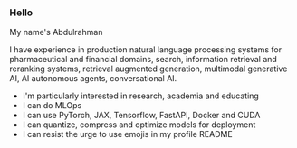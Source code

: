 ### Hello

My name's Abdulrahman

I have experience in production natural language processing systems for
pharmaceutical and financial domains, search, information retrieval and reranking
systems, retrieval augmented generation, multimodal generative AI, AI autonomous
agents, conversational AI.
- I'm particularly interested in research, academia and educating
- I can do MLOps
- I can use PyTorch, JAX, Tensorflow, FastAPI, Docker and CUDA
- I can quantize, compress and optimize models for deployment
- I can resist the urge to use emojis in my profile README
